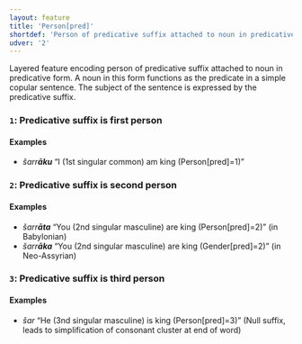 ```yaml
---
layout: feature
title: 'Person[pred]'
shortdef: 'Person of predicative suffix attached to noun in predicative form'
udver: '2'
---
```


Layered feature encoding person of predicative suffix attached to noun in predicative form. A noun in this form functions as the predicate in a simple copular sentence. The subject of the sentence is expressed by the predicative suffix. 

### <a name="1">`1`</a>: Predicative suffix is first person

#### Examples
* _šarr<b>āku</b>_ “I (1st singular common) am king (Person[pred]=1)”

### <a name="2">`2`</a>: Predicative suffix is second person

#### Examples
* _šarr<b>āta</b>_ “You (2nd singular masculine) are king (Person[pred]=2)” (in Babylonian)
* _šarr<b>āka</b>_ “You (2nd singular masculine) are king (Gender[pred]=2)” (in Neo-Assyrian)

### <a name="3">`3`</a>: Predicative suffix is third person

#### Examples
* _šar_ “He (3nd singular masculine) is king (Person[pred]=3)” (Null suffix, leads to simplification of consonant cluster at end of word)



